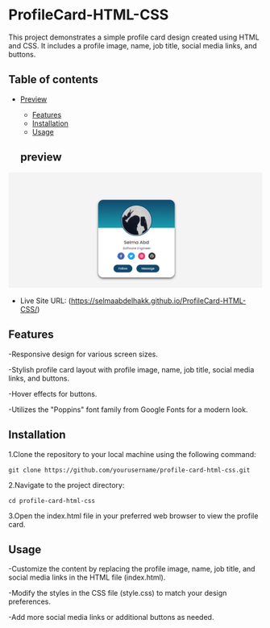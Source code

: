 # ProfileCard-HTML-CSS
This project demonstrates a simple profile card design created using HTML and CSS. It includes a profile image, name, job title, social media links, and buttons.

## Table of contents

- [Preview](#preview)
  - [Features](#features)
  - [Installation](#installation)
  - [Usage](#usage)

  ## preview
 ![screenshot of my solution](screenshot.png)
 - Live Site URL: (https://selmaabdelhakk.github.io/ProfileCard-HTML-CSS/)
 ## Features
-Responsive design for various screen sizes.

-Stylish profile card layout with profile image, name, job title, social media links, and buttons.

-Hover effects for buttons.

-Utilizes the "Poppins" font family from Google Fonts for a modern look.
 ## Installation
 1.Clone the repository to your local machine using the following command:
```
git clone https://github.com/yourusername/profile-card-html-css.git
```
2.Navigate to the project directory:
```
cd profile-card-html-css
```
3.Open the index.html file in your preferred web browser to view the profile card.

 ## Usage
-Customize the content by replacing the profile image, name, job title, and social media links in the HTML file (index.html).

-Modify the styles in the CSS file (style.css) to match your design preferences.

-Add more social media links or additional buttons as needed.








